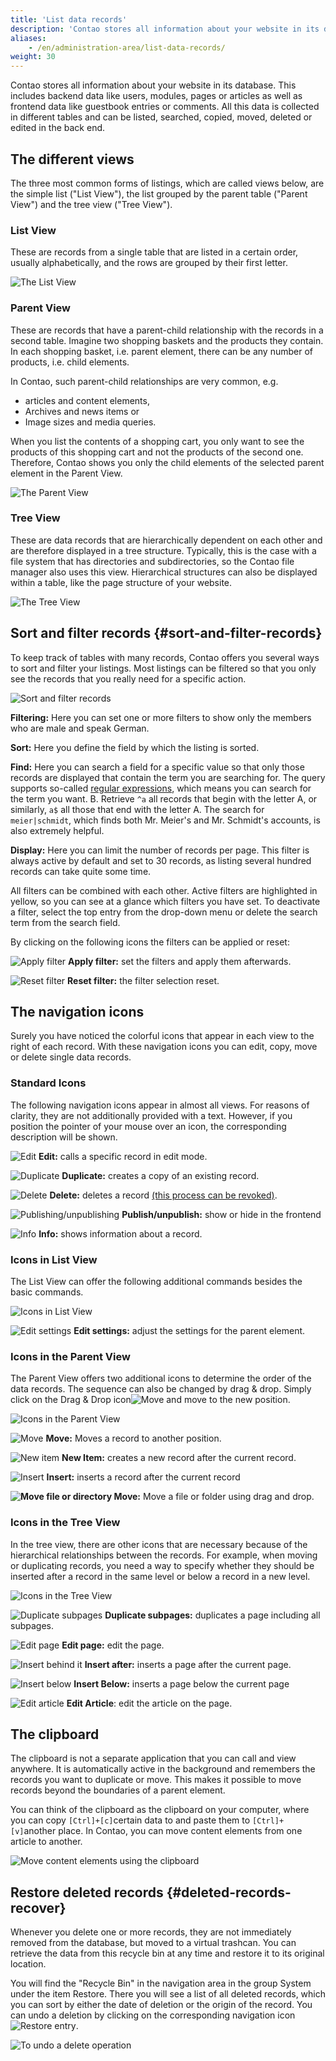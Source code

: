 ```yaml
---
title: 'List data records'
description: 'Contao stores all information about your website in its database. This includes back end data like users, modules, pages or articles as well as front end data like guestbook entries or comments.'
aliases:
    - /en/administration-area/list-data-records/
weight: 30
---
```


Contao stores all information about your website in its database. This includes backend data like users, modules, pages or articles as well as frontend data like guestbook entries or comments. All this data is collected in different tables and can be listed, searched, copied, moved, deleted or edited in the back end.

## The different views

The three most common forms of listings, which are called views below, are the simple list ("List View"), the list grouped by the parent table ("Parent View") and the tree view ("Tree View").

### List View

These are records from a single table that are listed in a certain order, usually alphabetically, and the rows are grouped by their first letter.

![The List View](/de/administration-area/images/en/the-list-view.png?classes=shadow)

### Parent View

These are records that have a parent-child relationship with the records in a second table. Imagine two shopping baskets and the products they contain. In each shopping basket, i.e. parent element, there can be any number of products, i.e. child elements.

In Contao, such parent-child relationships are very common, e.g.

- articles and content elements,
- Archives and news items or
- Image sizes and media queries.

When you list the contents of a shopping cart, you only want to see the products of this shopping cart and not the products of the second one. Therefore, Contao shows you only the child elements of the selected parent element in the Parent View.

![The Parent View](/de/administration-area/images/en/the-parent-view.png?classes=shadow)

### Tree View

These are data records that are hierarchically dependent on each other and are therefore displayed in a tree structure. Typically, this is the case with a file system that has directories and subdirectories, so the Contao file manager also uses this view. Hierarchical structures can also be displayed within a table, like the page structure of your website.

![The Tree View](/de/administration-area/images/en/the-tree-view.png?classes=shadow)

## Sort and filter records {#sort-and-filter-records}

To keep track of tables with many records, Contao offers you several ways to sort and filter your listings. Most listings can be filtered so that you only see the records that you really need for a specific action.

![Sort and filter records](/de/administration-area/images/en/sort-and-filter-records.png?classes=shadow)

**Filtering:** Here you can set one or more filters to show only the members who are male and speak German.

**Sort:** Here you define the field by which the listing is sorted.

**Find:** Here you can search a field for a specific value so that only those records are displayed that contain the term you are searching for. The query supports so-called [regular expressions](https://regexone.com/), which means you can search for the term you want. B. Retrieve `^a` all records that begin with the letter A, or similarly, `a$` all those that end with the letter A. The search for `meier|schmidt`, which finds both Mr. Meier's and Mr. Schmidt's accounts, is also extremely helpful.

**Display:** Here you can limit the number of records per page. This filter is always active by default and set to 30 records, as listing several hundred records can take quite some time.

All filters can be combined with each other. Active filters are highlighted in yellow, so you can see at a glance which filters you have set. To deactivate a filter, select the top entry from the drop-down menu or delete the search term from the search field.

By clicking on the following icons the filters can be applied or reset:

![Apply filter](/de/icons/filter-apply.svg?classes=icon) **Apply filter:** set the filters and apply them afterwards.

![Reset filter](/de/icons/filter-reset.svg?classes=icon) **Reset filter:** the filter selection reset.

## The navigation icons

Surely you have noticed the colorful icons that appear in each view to the right of each record. With these navigation icons you can edit, copy, move or delete single data records.

### Standard Icons

The following navigation icons appear in almost all views. For reasons of clarity, they are not additionally provided with a text. However, if you position the pointer of your mouse over an icon, the corresponding description will be shown.

![Edit](/de/icons/edit.svg?classes=icon) **Edit:** calls a specific record in edit mode.

![Duplicate](/de/icons/copy.svg?classes=icon) **Duplicate:** creates a copy of an existing record.

![Delete](/de/icons/delete.svg?classes=icon) **Delete:** deletes a record [(this process can be revoked)](#deleted-records-recover).

![Publishing/unpublishing](/de/icons/visible.svg?classes=icon) **Publish/unpublish:** show or hide in the frontend

![Info](/de/icons/show.svg?classes=icon) **Info:** shows information about a record.

### Icons in List View

The List View can offer the following additional commands besides the basic commands.

![Icons in List View](/de/administration-area/images/en/icons-in-the-list-view.png?classes=shadow)

![Edit settings](/de/icons/header.svg?classes=icon) **Edit settings:** adjust the settings for the parent element.

### Icons in the Parent View

The Parent View offers two additional icons to determine the order of the data records. The sequence can also be changed by drag &amp; drop. Simply click on the Drag &amp; Drop icon![Move](/de/icons/drag.svg?classes=icon) and move to the new position.

![Icons in the Parent View](/de/administration-area/images/en/icons-in-the-parent-view.png?classes=shadow)

![Move](/de/icons/cut.svg?classes=icon) **Move:** Moves a record to another position.

![New item](/de/icons/new.svg?classes=icon) **New Item:** creates a new record after the current record.

![Insert](/de/icons/pasteafter.svg?classes=icon) **Insert:** inserts a record after the current record

**![Move file or directory](/de/icons/drag.svg?classes=icon) Move:** Move a file or folder using drag and drop.

### Icons in the Tree View

In the tree view, there are other icons that are necessary because of the hierarchical relationships between the records. For example, when moving or duplicating records, you need a way to specify whether they should be inserted after a record in the same level or below a record in a new level.

![Icons in the Tree View](/de/administration-area/images/en/icons-in-the-tree-view.png?classes=shadow)

![Duplicate subpages](/de/icons/copychilds.svg?classes=icon) **Duplicate subpages:** duplicates a page including all subpages.

![Edit page](/de/icons/article.svg?classes=icon) **Edit page:** edit the page.

![Insert behind it](/de/icons/pasteafter.svg?classes=icon) **Insert after:** inserts a page after the current page.

![Insert below](/de/icons/pasteinto.svg?classes=icon) **Insert Below:** inserts a page below the current page

![Edit article](/de/icons/article.svg?classes=icon) **Edit Article**: edit the article on the page.

## The clipboard

The clipboard is not a separate application that you can call and view anywhere. It is automatically active in the background and remembers the records you want to duplicate or move. This makes it possible to move records beyond the boundaries of a parent element.

You can think of the clipboard as the clipboard on your computer, where you can copy `[Ctrl]+[c]`certain data to and paste them to `[Ctrl]+[v]`another place. In Contao, you can move content elements from one article to another.

![Move content elements using the clipboard](/de/administration-area/images/en/move-records-with-the-clipboard.png?classes=shadow)

## Restore deleted records {#deleted-records-recover}

Whenever you delete one or more records, they are not immediately removed from the database, but moved to a virtual trashcan. You can retrieve the data from this recycle bin at any time and restore it to its original location.

You will find the "Recycle Bin" in the navigation area in the group System under the item Restore. There you will see a list of all deleted records, which you can sort by either the date of deletion or the origin of the record. You can undo a deletion by clicking on the corresponding navigation icon![Restore entry](/de/icons/undo.svg?classes=icon).

![To undo a delete operation](/de/administration-area/images/en/restore-deleted-records.png?classes=shadow)
